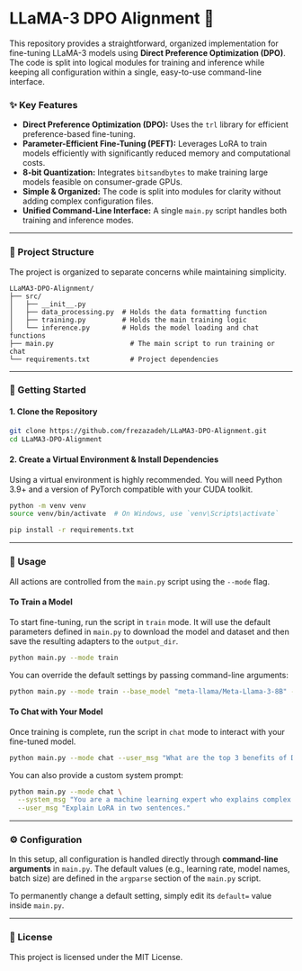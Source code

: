 # LLaMA-3 DPO Alignment 🚀

This repository provides a straightforward, organized implementation for fine-tuning LLaMA-3 models using **Direct Preference Optimization (DPO)**. The code is split into logical modules for training and inference while keeping all configuration within a single, easy-to-use command-line interface.

### ✨ Key Features

-   **Direct Preference Optimization (DPO):** Uses the `trl` library for efficient preference-based fine-tuning.
-   **Parameter-Efficient Fine-Tuning (PEFT):** Leverages LoRA to train models efficiently with significantly reduced memory and computational costs.
-   **8-bit Quantization:** Integrates `bitsandbytes` to make training large models feasible on consumer-grade GPUs.
-   **Simple & Organized:** The code is split into modules for clarity without adding complex configuration files.
-   **Unified Command-Line Interface:** A single `main.py` script handles both training and inference modes.

---

### 📂 Project Structure

The project is organized to separate concerns while maintaining simplicity.

```
LLaMA3-DPO-Alignment/
├── src/
│   ├── __init__.py
│   ├── data_processing.py  # Holds the data formatting function
│   ├── training.py         # Holds the main training logic
│   └── inference.py        # Holds the model loading and chat functions
├── main.py                   # The main script to run training or chat
└── requirements.txt          # Project dependencies
```

---

### 🏁 Getting Started

#### 1. Clone the Repository

```bash
git clone https://github.com/frezazadeh/LLaMA3-DPO-Alignment.git
cd LLaMA3-DPO-Alignment
```

#### 2. Create a Virtual Environment & Install Dependencies

Using a virtual environment is highly recommended. You will need Python 3.9+ and a version of PyTorch compatible with your CUDA toolkit.

```bash
python -m venv venv
source venv/bin/activate  # On Windows, use `venv\Scripts\activate`

pip install -r requirements.txt
```

---

### 🚀 Usage

All actions are controlled from the `main.py` script using the `--mode` flag.

#### To Train a Model

To start fine-tuning, run the script in `train` mode. It will use the default parameters defined in `main.py` to download the model and dataset and then save the resulting adapters to the `output_dir`.

```bash
python main.py --mode train
```

You can override the default settings by passing command-line arguments:

```bash
python main.py --mode train --base_model "meta-llama/Meta-Llama-3-8B" --output_dir "my_custom_adapters"
```

#### To Chat with Your Model

Once training is complete, run the script in `chat` mode to interact with your fine-tuned model.

```bash
python main.py --mode chat --user_msg "What are the top 3 benefits of DPO for LLM alignment?"
```

You can also provide a custom system prompt:
```bash
python main.py --mode chat \
  --system_msg "You are a machine learning expert who explains complex topics simply." \
  --user_msg "Explain LoRA in two sentences."
```

---

### ⚙️ Configuration

In this setup, all configuration is handled directly through **command-line arguments** in `main.py`. The default values (e.g., learning rate, model names, batch size) are defined in the `argparse` section of the `main.py` script.

To permanently change a default setting, simply edit its `default=` value inside `main.py`.

---

### 📜 License

This project is licensed under the MIT License.
